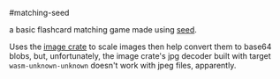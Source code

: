 #matching-seed

a basic flashcard matching game made using [seed](https://github.com/seed-rs/seed).

Uses the [image crate](https://crates.io/crates/image) to scale images then help convert them to base64 blobs, but, unfortunately, the image crate's jpg decoder built with target `wasm-unknown-unknown` doesn't work with jpeg files, apparently.